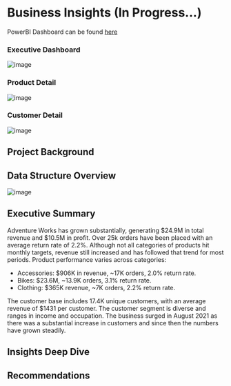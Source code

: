 # Business Insights (In Progress...)

PowerBI Dashboard can be found [here](https://github.com/ziyaanrupani/adventureworks_business_insights/tree/main/dashboard)

### Executive Dashboard
![image](https://github.com/user-attachments/assets/92a41983-970a-4d6e-968d-b0c985819964)

### Product Detail
![image](https://github.com/user-attachments/assets/e2c41009-c400-47e4-b7d4-40877c481a57)

### Customer Detail
![image](https://github.com/user-attachments/assets/a8247ab7-894b-4da4-9c29-d7daababcb96)

## Project Background
## Data Structure Overview

![image](https://github.com/user-attachments/assets/1bbac715-7d87-4267-8567-01676702d7a5)

## Executive Summary
Adventure Works has grown substantially, generating $24.9M in total revenue and $10.5M in profit. Over 25k orders have been placed with an average return rate of 2.2%. Although not all categories of products hit monthly targets, revenue still increased and has followed that trend for most periods. 
Product performance varies across categories:
* Accessories: $906K in revenue, ~17K orders, 2.0% return rate.
* Bikes: $23.6M, ~13.9K orders, 3.1% return rate.
* Clothing: $365K revenue, ~7K orders, 2.2% return rate.

The customer base includes 17.4K unique customers, with an average revenue of $1431 per customer. The customer segment is diverse and ranges in income and occupation. The business surged in August 2021 as there was a substantial increase in customers and since then the numbers have grown steadily.  

## Insights Deep Dive
## Recommendations

